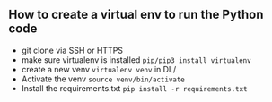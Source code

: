 ## How to create a virtual env to run the Python code
- git clone via SSH or HTTPS
- make sure virtualenv is installed  `pip/pip3 install virtualenv`
- create a new venv `virtualenv venv` in DL/
- Activate the venv `source venv/bin/activate`
- Install the requirements.txt `pip install -r requirements.txt`